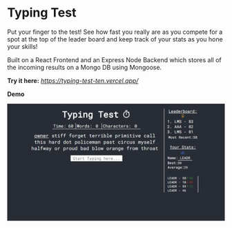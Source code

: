 # Typing Test

Put your finger to the test! See how fast you really are as you compete for a spot at the top of the leader board and keep track of your stats as you hone your skills!

Built on a React Frontend and an Express Node Backend which stores all of the incoming results on a Mongo DB using Mongoose.

**Try it here:** _https://typing-test-ten.vercel.app/_

**Demo**
  
  <img src="https://raw.githubusercontent.com/melansonS/typing-test/master/typing-test.gif?token=ALHOCD2PHEB3PKGU2VRNA5K7TRZ4K" alt="typing" width="800"/>

## 
